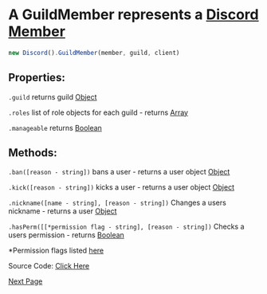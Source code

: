 # A GuildMember represents a [Discord Member](https://discord.com/developers/docs/resources/guild#guild-member-object)
```js
new Discord().GuildMember(member, guild, client)
```

## Properties:

`.guild` returns guild [Object](https://javascript.info/object)

`.roles` list of role objects for each guild - returns [Array](https://javascript.info/array)

`.manageable` returns [Boolean](https://javascript.info/types#boolean-logical-type)

## Methods:
`.ban([reason - string])` bans a user - returns a user object [Object](https://javascript.info/object)

`.kick([reason - string])` kicks a user - returns a user object [Object](https://javascript.info/object)

`.nickname([name - string], [reason - string])` Changes a users nickname - returns a user [Object](https://javascript.info/object)

`.hasPerm([[*permission flag - string], [reason - string])` Checks a users permission - returns [Boolean](https://javascript.info/types#boolean-logical-type)


*Permission flags listed [here](https://discord.com/developers/docs/topics/permissions#permissions-bitwise-permission-flags)

Source Code: [Click Here](https://github.com/discordjslib/discordjslib/tree/main/lib/Classes/User/GuildMember.js)

[Next Page](https://github.com/discordjslib/discordjslib/blob/main/Documentation/Classes/Message.md)